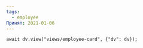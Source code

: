 ```yaml
---
tags:
  - employee
Принят: 2021-01-06
---
```


```dataviewjs
await dv.view("views/employee-card", {"dv": dv});
```